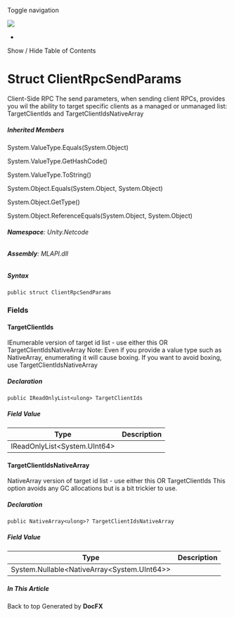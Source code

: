 <div id="wrapper">

<div>

<div class="container">

<div class="navbar-header">

Toggle navigation

<img src="../logo.svg" id="logo" class="svg" />

</div>

<div id="navbar" class="collapse navbar-collapse">

<div class="form-group">

</div>

</div>

</div>

<div class="subnav navbar navbar-default">

<div id="breadcrumb" class="container hide-when-search">

-   

</div>

</div>

</div>

<div class="container body-content hide-when-search" role="main">

<div class="sidenav hide-when-search">

Show / Hide Table of Contents

<div id="sidetoggle" class="sidetoggle collapse">

<div id="sidetoc">

</div>

</div>

</div>

<div class="article row grid-right">

<div class="col-md-10">

# Struct ClientRpcSendParams

<div class="markdown level0 summary">

Client-Side RPC The send parameters, when sending client RPCs, provides
you wil the ability to target specific clients as a managed or unmanaged
list: TargetClientIds and TargetClientIdsNativeArray

</div>

<div class="markdown level0 conceptual">

</div>

<div class="inheritedMembers">

##### Inherited Members

<div>

System.ValueType.Equals(System.Object)

</div>

<div>

System.ValueType.GetHashCode()

</div>

<div>

System.ValueType.ToString()

</div>

<div>

System.Object.Equals(System.Object, System.Object)

</div>

<div>

System.Object.GetType()

</div>

<div>

System.Object.ReferenceEquals(System.Object, System.Object)

</div>

</div>

###### **Namespace**: Unity.Netcode

###### **Assembly**: MLAPI.dll

##### Syntax

<div class="codewrapper">

``` lang-csharp
public struct ClientRpcSendParams
```

</div>

### Fields

#### TargetClientIds

<div class="markdown level1 summary">

IEnumerable version of target id list - use either this OR
TargetClientIdsNativeArray Note: Even if you provide a value type such
as NativeArray, enumerating it will cause boxing. If you want to avoid
boxing, use TargetClientIdsNativeArray

</div>

<div class="markdown level1 conceptual">

</div>

##### Declaration

<div class="codewrapper">

``` lang-csharp
public IReadOnlyList<ulong> TargetClientIds
```

</div>

##### Field Value

| Type                           | Description |
|--------------------------------|-------------|
| IReadOnlyList\<System.UInt64\> |             |

#### TargetClientIdsNativeArray

<div class="markdown level1 summary">

NativeArray version of target id list - use either this OR
TargetClientIds This option avoids any GC allocations but is a bit
trickier to use.

</div>

<div class="markdown level1 conceptual">

</div>

##### Declaration

<div class="codewrapper">

``` lang-csharp
public NativeArray<ulong>? TargetClientIdsNativeArray
```

</div>

##### Field Value

| Type                                            | Description |
|-------------------------------------------------|-------------|
| System.Nullable\<NativeArray\<System.UInt64\>\> |             |

</div>

<div class="hidden-sm col-md-2" role="complementary">

<div class="sideaffix">

<div class="contribution">

</div>

##### In This Article

<div>

</div>

</div>

</div>

</div>

</div>

<div class="grad-bottom">

</div>

<div class="footer">

<div class="container">

Back to top Generated by **DocFX**

</div>

</div>

</div>
